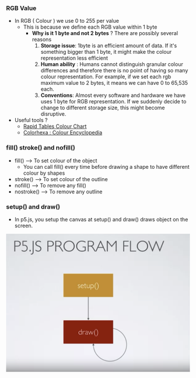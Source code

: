### RGB Value
- In RGB ( Colour ) we use 0 to 255 per value
	- This is because we define each RGB value within 1 byte
		- **Why is it 1 byte and not 2 bytes** ? There are possibly several reasons
			1. **Storage issue**: 1byte is an efficient amount of data. If it's something bigger than 1 byte, it might make the colour representation less efficient
			2. **Human ability** : Humans cannot distinguish granular colour differences and therefore there is no point of having so many colour representation. For example, if we set each rgb maximum value to 2 bytes, it means we can have 0 to 65,535  each. 
			3. **Conventions**: Almost every software and hardware we have uses 1 byte for RGB representation. If we suddenly decide to change to different storage size, this might become disruptive. 
- Useful tools ?
	- [Rapid Tables Colour Chart](https://www.rapidtables.com/web/color/RGB_Color.html)
	- [Colorhexa : Colour Encyclopedia](https://www.colorhexa.com/)

### fill() stroke() and nofill()
- fill() --> To set colour of the object
	- You can call fill() every time before drawing a shape to have different colour by shapes
- stroke() --> To set colour of the outline
- nofill() --> To remove any fill()
- nostroke()  --> To remove any outline

### setup() and draw()
- In p5.js, you setup the canvas at setup() and draw() draws object on the screen. 

![](setup_draw_flow.png)